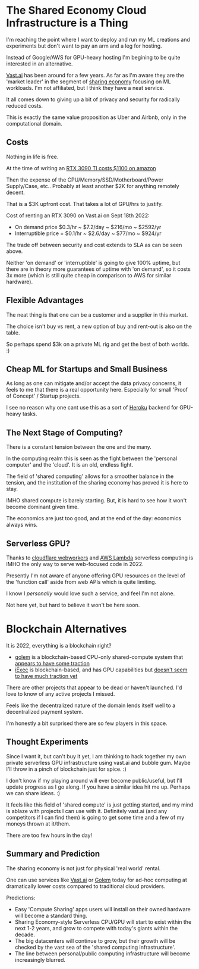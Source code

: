 # The Shared Economy Cloud Infrastructure is a Thing

I'm reaching the point where I want to deploy and run my ML creations and experiments but don't want to pay an arm and a leg for hosting.

Instead of Google/AWS for GPU-heavy hosting I'm begining to be quite interested in an alternative.

[Vast.ai](https://vast.ai/) has been around for a few years. As far as I'm aware they are the 'market leader' in the segment of [sharing economy](https://en.wikipedia.org/wiki/Sharing_economy) focusing on ML workloads. I'm not affiliated, but I think they have a neat service.

It all comes down to giving up a bit of privacy and security for radically reduced costs.

This is exactly the same value proposition as Uber and Airbnb, only in  the computational domain.

## Costs

Nothing in life is free.

At the time of writing an [RTX 3090 TI costs $1100 on amazon](https://amzn.to/3LsdfWv)

Then the expense of the CPU/Memory/SSD/Motherboard/Power Supply/Case, etc.. Probably at least another $2K for anything remotely decent.

That is a $3K upfront cost. That takes a lot of GPU/hrs to justify.

Cost of renting an RTX 3090 on Vast.ai on Sept 18th 2022:
- On demand price $0.3/hr ~ $7.2/day ~ $216/mo ~ $2592/yr
- Interruptible price = $0.1/hr ~ $2.6/day ~ $77/mo ~ $924/yr

The trade off between security and cost extends to SLA as can be seen above.

Neither 'on demand' or 'interruptible' is going to give 100% uptime, but there are in theory more guarantees of uptime with 'on demand', so it costs 3x more (which is still quite cheap in comparison to AWS for similar hardware).


## Flexible Advantages

The neat thing is that one can be a customer and a supplier in this market.

The choice isn't buy vs rent, a new option of buy and rent-out is also on the table.

So perhaps spend $3k on a private ML rig and get the best of both worlds. :)

## Cheap ML for Startups and Small Business

As long as one can mitigate and/or accept the data privacy concerns, it feels to me that there is a real opportunity here. Especially for small 'Proof of Concept' / Startup projects.

I see no reason why one cant use this as a sort of [Heroku](https://www.heroku.com/) backend for GPU-heavy tasks.

## The Next Stage of Computing?

There is a constant tension between the one and the many.

In the computing realm this is seen as the fight between the 'personal computer' and the 'cloud'. It is an old, endless fight.

The field of 'shared computing' allows for a smoother balance in the tension, and the institution of the sharing economy has proved it is here to stay. 

IMHO shared compute is barely starting. But, it is hard to see how it won't become dominant given time. 

The economics are just too good, and at the end of the day: economics always wins.


## Serverless GPU?

Thanks to [cloudflare webworkers](https://workers.cloudflare.com/) and  [AWS Lambda](https://aws.amazon.com/lambda/) serverless computing is IMHO the only way to serve web-focused code in 2022.

Presently I'm not aware of anyone offering GPU resources on the level of the 'function call' aside from web APIs which is quite limiting.

I know I _personally_ would love such a service, and feel I'm not alone.

Not here yet, but hard to believe it won't be here soon.

# Blockchain Alternatives

It is 2022, everything is a blockchain right?

- [golem](https://www.golem.network/) is a blockchain-based CPU-only shared-compute system that [appears to have some traction](https://stats.golem.network/)
- [iExec](https://iex.ec/) is blockchain-based, and has GPU capabilities but [doesn't seem to have much traction yet](https://market.iex.ec/)

There are other projects that appear to be dead or haven't launched. I'd love to know of any active projects I missed.

Feels like the decentralized nature of the domain lends itself well to a decentralized payment system.

I'm honestly a bit surprised there are so few players in this space.

## Thought Experiments
Since I want it, but can't buy it yet, I am thinking to hack together my own private serverless GPU infrastructure using vast.ai and bubble gum. Maybe I'll throw in a pinch of blockchain just for spice. :)

I don't know if my playing around will ever become public/useful, but I'll update progress as I go along. If you have a similar idea hit me up. Perhaps we can share ideas. :)

It feels like this field of 'shared compute' is just getting started, and my mind is ablaze with projects I can use with it. Definitely vast.ai (and any competitors if I can find them) is going to get some time and a few of my moneys thrown at it/them.

There are too few hours in the day!

## Summary and Prediction

The sharing economy is not just for physical 'real world' rental.

One can use services like [Vast.ai](https://vast.ai/) or [Golem](https://www.golem.network/) today for ad-hoc computing at dramatically lower costs compared to traditional cloud providers.

Predictions:
- Easy 'Compute Sharing' apps users will install on their owned hardware will become a standard thing.
- Sharing Economy-style Serverless CPU/GPU will start to exist within the next 1-2 years, and grow to compete with today's giants within the decade.
- The big datacenters will continue to grow, but their growth will be checked by the vast sea of the 'shared computing infrastructure'. 
- The line between personal/public computing infrastructure will become increasingly blurred.




